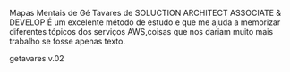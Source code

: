 Mapas Mentais de Gé Tavares de SOLUCTION ARCHITECT ASSOCIATE & DEVELOP É um excelente método de estudo e que me ajuda a memorizar diferentes tópicos dos serviços AWS,coisas que nos dariam muito mais trabalho se fosse apenas texto.

getavares v.02
